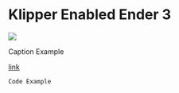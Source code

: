 # Klipper Enabled Ender 3

![](../images/CHANGEME.png)
  <figcaption>Caption Example</figcaption>

[link](LINKGOESHERE)
```
Code Example
```
